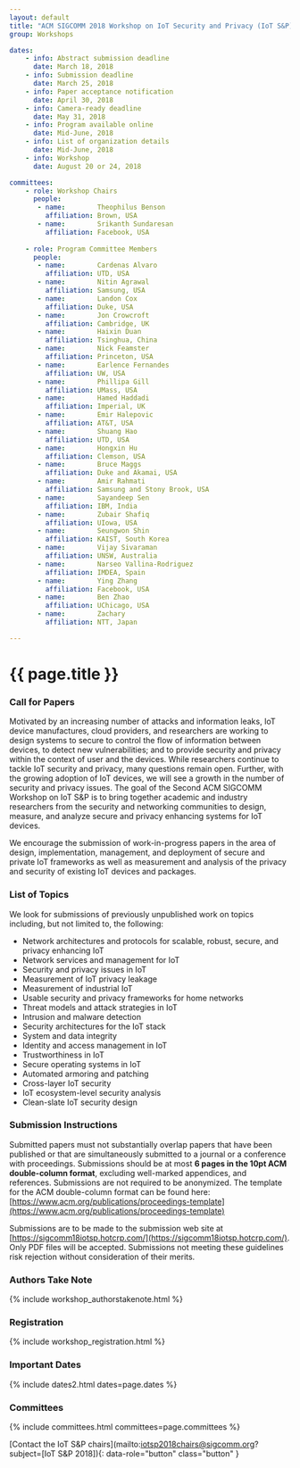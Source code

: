 ```yaml
---
layout: default
title: "ACM SIGCOMM 2018 Workshop on IoT Security and Privacy (IoT S&P)"
group: Workshops

dates:
    - info: Abstract submission deadline
      date: March 18, 2018
    - info: Submission deadline
      date: March 25, 2018
    - info: Paper acceptance notification
      date: April 30, 2018
    - info: Camera-ready deadline
      date: May 31, 2018
    - info: Program available online
      date: Mid-June, 2018
    - info: List of organization details
      date: Mid-June, 2018
    - info: Workshop
      date: August 20 or 24, 2018

committees:
    - role: Workshop Chairs
      people:
       - name:        Theophilus Benson
         affiliation: Brown, USA
       - name:        Srikanth Sundaresan
         affiliation: Facebook, USA
         
    - role: Program Committee Members
      people:
       - name:        Cardenas Alvaro
         affiliation: UTD, USA
       - name:        Nitin Agrawal
         affiliation: Samsung, USA
       - name:        Landon Cox
         affiliation: Duke, USA
       - name:        Jon Crowcroft  
         affiliation: Cambridge, UK
       - name:        Haixin Duan
         affiliation: Tsinghua, China
       - name:        Nick Feamster
         affiliation: Princeton, USA
       - name:        Earlence Fernandes
         affiliation: UW, USA
       - name:        Phillipa Gill
         affiliation: UMass, USA
       - name:        Hamed Haddadi
         affiliation: Imperial, UK
       - name:        Emir Halepovic
         affiliation: AT&T, USA
       - name:        Shuang Hao  
         affiliation: UTD, USA
       - name:        Hongxin Hu 
         affiliation: Clemson, USA
       - name:        Bruce Maggs
         affiliation: Duke and Akamai, USA
       - name:        Amir Rahmati 
         affiliation: Samsung and Stony Brook, USA
       - name:        Sayandeep Sen
         affiliation: IBM, India
       - name:        Zubair Shafiq 
         affiliation: UIowa, USA
       - name:        Seungwon Shin
         affiliation: KAIST, South Korea
       - name:        Vijay Sivaraman  
         affiliation: UNSW, Australia
       - name:        Narseo Vallina-Rodriguez   
         affiliation: IMDEA, Spain
       - name:        Ying Zhang
         affiliation: Facebook, USA
       - name:        Ben Zhao 
         affiliation: UChicago, USA
       - name:        Zachary
         affiliation: NTT, Japan

---
```


# {{ page.title }}

### Call for Papers
Motivated by an increasing number of attacks and information leaks, IoT device manufactures, cloud providers, and researchers are working to design systems to secure to control the flow of information between devices, to detect new vulnerabilities; and to provide security and privacy within the context of user and the devices. While researchers continue to tackle IoT security and privacy, many questions remain open. Further, with the growing adoption of IoT devices, we will see a growth in the number of security and privacy issues. The goal of the Second ACM SIGCOMM Workshop on IoT S&P is to bring together academic and industry researchers from the security and networking communities to design, measure, and analyze secure and privacy enhancing systems for IoT devices.

We encourage the submission of work-in-progress papers in the area of design, implementation, management, and deployment of secure and private IoT frameworks as well as measurement and analysis of the privacy and security of existing IoT devices and packages. 


### List of Topics
We look for submissions of previously unpublished work on topics including, but not limited to, the following: 

- Network architectures and protocols for scalable, robust, secure, and privacy enhancing IoT
- Network services and management for IoT
- Security and privacy issues in IoT
- Measurement of IoT privacy leakage
- Measurement of industrial IoT
- Usable security and privacy frameworks for home networks
- Threat models and attack strategies in IoT
- Intrusion and malware detection
- Security architectures for the IoT stack
- System and data integrity
- Identity and access management in IoT
- Trustworthiness in IoT
- Secure operating systems in IoT
- Automated armoring and patching
- Cross-layer IoT security
- IoT ecosystem-level security analysis
- Clean-slate IoT security design


### Submission Instructions
Submitted papers must not substantially overlap papers that have been published or that are simultaneously submitted to a journal or a conference with proceedings. Submissions should be at most **6 pages in the 10pt ACM double-column format**, excluding well-marked appendices, and references. Submissions are not required to be anonymized. The template for the ACM double-column format can be found here: [https://www.acm.org/publications/proceedings-template](https://www.acm.org/publications/proceedings-template)

Submissions are to be made to the submission web site at [https://sigcomm18iotsp.hotcrp.com/](https://sigcomm18iotsp.hotcrp.com/). Only PDF files will be accepted. Submissions not meeting these guidelines risk rejection without consideration of their merits. 

### Authors Take Note
{% include workshop_authorstakenote.html %}

### Registration
{% include workshop_registration.html %}


### Important Dates

{% include dates2.html dates=page.dates %}

### Committees

{% include committees.html committees=page.committees %}

[Contact the IoT S&P chairs](mailto:iotsp2018chairs@sigcomm.org?subject=[IoT S&P 2018]){: data-role="button" class="button" }
